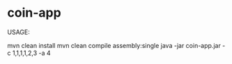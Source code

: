 # coin-app

USAGE:

 mvn clean install
 mvn clean compile assembly:single
 java -jar coin-app.jar -c 1,1,1,1,2,3 -a 4
